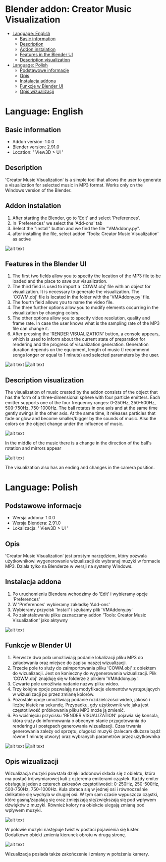 # Blender addon: Creator Music Visualization


- [Language: English](#language--english)
  * [Basic information](#basic-information)
  * [Description](#description)
  * [Addon instalation](#addon-instalation)
  * [Features in the Blender UI](#features-in-the-blender-ui)
  * [Description visualization](#description-visualization)
- [Language: Polish](#language--polish)
  * [Podstawowe informacje](#podstawowe-informacje)
  * [Opis](#opis)
  * [Instalacja addona](#instalacja-addona)
  * [Funkcje w Blender UI](#funkcje-w-blender-ui)
  * [Opis wizualizacji](#opis-wizualizacji)



# Language: English
## Basic information
- Addon version: 1.0.0
- Blender version: 2.91.0
- Location: ' View3D > UI '

## Description
'Creator Music Visualization' is a simple tool that allows the user to generate a visualization for selected music in MP3 format.
Works only on the Windows version of the Blender.

## Addon instalation
1. After starting the Blender, go to 'Edit' and select 'Preferences'.
2. In 'Preferences' we select the 'Add-ons' tab
3. Select the "Install" button and we find the file "VMAddony.py".
4. after installing the file, select addon 'Tools: Creator Music Visualization' as active

![alt text](https://github.com/PolskiPiter/Blender_Addon_Music_Visualization/blob/main/Images/Blender_install_addon_shortcut.png?raw=true)

## Features in the Blender UI
1. The first two fields allow you to specify the location of the MP3 file to be loaded and the place to save our visualization.
2. The third field is used to import a 'COWM.obj' file with an object for visualization. It is necessary to generate the visualization. The 'COWM.obj' file is located in the folder with the 'VMAddony.py' file.
3. The fourth field allows you to name the video file.
4. The three further options allow you to modify elements occurring in the visualization by changing colors.
5. The other options allow you to specify video resolution, quality and frame rate. In case the user knows what is the sampling rate of the MP3 file can change it.
6. After pressing the 'RENDER VISUALIZATION' button, a console appears, which is used to inform about the current state of preparation for rendering and the progress of visualization generation. Generation duration depends on the equipment, length of music (I recommend songs longer or equal to 1 minute) and selected parameters by the user.

![alt text](https://github.com/PolskiPiter/Blender_Addon_Music_Visualization/blob/main/Images/Blender_UI_Shorcut.png?raw=true)
![alt text](https://github.com/PolskiPiter/Blender_Addon_Music_Visualization/blob/main/Images/Blender_console.PNG?raw=true)

## Description visualization
The visualization of music created by the addon consists of the object that has the form of a three-dimensional sphere with four particle emitters. Each emitter supports one of the four frequency ranges: 0-250Hz, 250-500Hz, 500-750Hz, 750-1000Hz. The ball rotates in one axis and at the same time gently swings in the other axis. At the same time, it releases particles that fade or glow and become smaller/bigger by the sounds of music. Also the colors on the object change under the influence of music.

![alt text](https://github.com/PolskiPiter/Blender_Addon_Music_Visualization/blob/main/Images/Blender_MV.PNG?raw=true)

In the middle of the music there is a change in the direction of the ball's rotation and mirrors appear

![alt text](https://github.com/PolskiPiter/Blender_Addon_Music_Visualization/blob/main/Images/Blende_MV2.PNG?raw=true)

The visualization also has an ending and changes in the camera position. 


# Language: Polish
## Podstawowe informacje
- Wersja addona: 1.0.0
- Wersja Blendera: 2.91.0
- Lokalizacja: ' View3D > UI '

## Opis
'Creator Music Visualization' jest prostym narzędziem, który pozwala użytkownikowi wygenerowanie wizualizacji do wybranej muzyki w formacie MP3.
Działa tylko na Blenderze w wersji na systemy Windows.

## Instalacja addona
1. Po uruchomieniu Blendera wchodzimy do 'Edit' i wybieramy opcje 'Preferences'
2. W 'Preferences' wybieramy zakładkę 'Add-ons'
3. Wybieramy przycisk 'Install' i szukamy plik 'VMAddony.py'
4. Po zainstalowaniu pliku zaznaczamy addon 'Tools: Creator Music Visualization' jako aktywny

![alt text](https://github.com/PolskiPiter/Blender_Addon_Music_Visualization/blob/main/Images/Blender_install_addon_shortcut.png?raw=true)

## Funkcje w Blender UI
1. Pierwsze dwa pola umożliwiają podanie lokalizacji pliku MP3 do załadowania oraz miejsce do zapisu naszej wizualizacji.
2. Trzecie pole to służy do zaimportowania pliku 'COWM.obj' z obiektem do wizualizacji. Jest on konieczny do wygenerowania wizualizacji. Plik 'COWM.obj' znajduję się w folderze z plikiem 'VMAddony.py'.
3. Czwarte pole umożliwia nadanie nazwy pliku wideo.
4. Trzy kolejne opcje pozwalają na modyfikacje elementów występujących w wizualizacji po przez zmianę kolorów.
5. Pozostałe opcje umożliwiają podanie rozdzielczości wideo, jakość i liczbę klatek na sekundę. Przypadku, gdy użytkownik wie jaka jest częstotliwość próbkowania pliku MP3 może ją zmienić.
6. Po wciśnięciu przycisku 'RENDER VISUALIZATION' pojawia się konsola, która służy do informowania o obecnym stanie przygotowania do renderingu i postępach generowania wizualizacji. Czas trwania generowania zależy od sprzętu, długości muzyki (zalecam dłuższe bądź równe 1 minutę utwory) oraz wybranych parametrów przez użytkownika

![alt text](https://github.com/PolskiPiter/Blender_Addon_Music_Visualization/blob/main/Images/Blender_UI_Shorcut.png?raw=true)
![alt text](https://github.com/PolskiPiter/Blender_Addon_Music_Visualization/blob/main/Images/Blender_console.PNG?raw=true)

## Opis wizualizacji
Wizualizacja muzyki powstała dzięki addonowi składa się z obiektu, która ma postać trójwymiarowej kuli z czterema emiterami cząstek. Każdy emiter obsługuje jeden z czterech zakresów częstotliwości: 0-250Hz, 250-500Hz, 500-750Hz, 750-1000Hz. Kula obraca się w jednej osi i równocześnie delikatnie się wychyla w drugiej osi. W tym sam czasie wypuszcza cząstki, które gasną/zapalają się oraz zmiejszają się/zwiększają się pod wpływem dźwięków z muzyki. Również kolory na obiekcie ulegają zmianą pod wpływem muzyki.

![alt text](https://github.com/PolskiPiter/Blender_Addon_Music_Visualization/blob/main/Images/Blender_MV.PNG?raw=true)

W połowie muzyki następuje twist w postaci pojawienia się luster. Dodatkowo obiekt zmienia kierunek obrotu w drugą stronę.

![alt text](https://github.com/PolskiPiter/Blender_Addon_Music_Visualization/blob/main/Images/Blende_MV2.PNG?raw=true)

Wizualizacja posiada także zakończenie i zmiany w położeniu kamery. 
